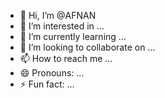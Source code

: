 - 👋 Hi, I’m @AFNAN
- 👀 I’m interested in ...
- 🌱 I’m currently learning ...
- 💞️ I’m looking to collaborate on ...
- 📫 How to reach me ...
- 😄 Pronouns: ...
- ⚡ Fun fact: ...

<!---
pcxpcp/pcxpcp is a ✨ special ✨ repository because its `README.md` (this file) appears on your GitHub profile.
You can click the Preview link to take a look at your changes.
--->
